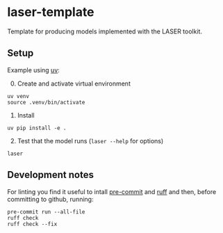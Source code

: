 # laser-template
Template for producing models implemented with the LASER toolkit.

## Setup
Example using [uv](https://github.com/astral-sh/uv):

0. Create and activate virtual environment
```
uv venv
source .venv/bin/activate
```
1. Install
```
uv pip install -e .
```
2. Test that the model runs (`laser --help` for options)
```
laser
```

## Development notes

For linting you find it useful to intall [pre-commit](https://pre-commit.com/) and [ruff](https://docs.astral.sh/ruff/) and then, before committing to github, running:

```
pre-commit run --all-file
ruff check
ruff check --fix
```
